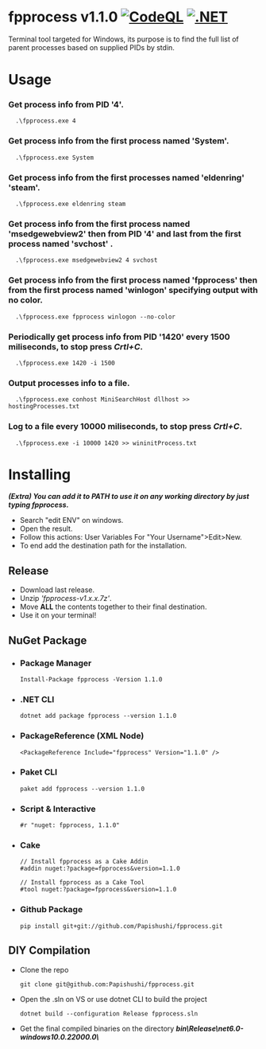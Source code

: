 # fpprocess v1.1.0 [![CodeQL](https://github.com/Papishushi/fpprocess/actions/workflows/codeql-analysis.yml/badge.svg)](https://github.com/Papishushi/fpprocess/actions/workflows/codeql-analysis.yml) [![.NET](https://github.com/Papishushi/fpprocess/actions/workflows/dotnet.yml/badge.svg)](https://github.com/Papishushi/fpprocess/actions/workflows/dotnet.yml)
Terminal tool targeted for Windows, its purpose is  to find the full list of parent processes based on supplied PIDs by stdin.
# Usage
### Get process info from PID '4'.
      .\fpprocess.exe 4
### Get process info from the first process named 'System'.
      .\fpprocess.exe System
### Get process info from the first processes named 'eldenring' 'steam'.
      .\fpprocess.exe eldenring steam  
### Get process info from the first process named 'msedgewebview2' then from PID '4' and last from the first process named 'svchost' .
      .\fpprocess.exe msedgewebview2 4 svchost   
### Get process info from the first process named 'fpprocess' then from the first process named 'winlogon' specifying output with no color.
      .\fpprocess.exe fpprocess winlogon --no-color
### Periodically get process info from PID '1420' every 1500 miliseconds, to stop press *Crtl+C*.
      .\fpprocess.exe 1420 -i 1500
### Output processes info to a file.
      .\fpprocess.exe conhost MiniSearchHost dllhost >> hostingProcesses.txt
### Log to a file every 10000 miliseconds, to stop press *Crtl+C*.
      .\fpprocess.exe -i 10000 1420 >> wininitProcess.txt
# Installing
***(Extra) You can add it to PATH to use it on any working directory by just typing fpprocess.***
  * Search "edit ENV" on windows.                                                                 
  * Open the result.                                                                              
  * Follow this actions: User Variables For "Your Username">Edit>New.                                      
  * To end add the destination path for the installation.
## Release
* Download last release.
* Unzip *'fpprocess-v1.x.x.7z'*.
* Move **ALL** the contents together to their final destination.
* Use it on your terminal!
## NuGet Package
* ### Package Manager
      Install-Package fpprocess -Version 1.1.0
* ### .NET CLI
      dotnet add package fpprocess --version 1.1.0
* ### PackageReference (XML Node)
      <PackageReference Include="fpprocess" Version="1.1.0" />
* ### Paket CLI 
      paket add fpprocess --version 1.1.0
* ### Script & Interactive
      #r "nuget: fpprocess, 1.1.0"
* ### Cake
      // Install fpprocess as a Cake Addin
      #addin nuget:?package=fpprocess&version=1.1.0

      // Install fpprocess as a Cake Tool
      #tool nuget:?package=fpprocess&version=1.1.0
* ### Github Package   
      pip install git+git://github.com/Papishushi/fpprocess.git
## DIY Compilation
* Clone the repo 

      git clone git@github.com:Papishushi/fpprocess.git
* Open the .sln on VS or use dotnet CLI to build the project

      dotnet build --configuration Release fpprocess.sln
* Get the final compiled binaries on the directory ***bin\\Release\net6.0-windows10.0.22000.0\\***
